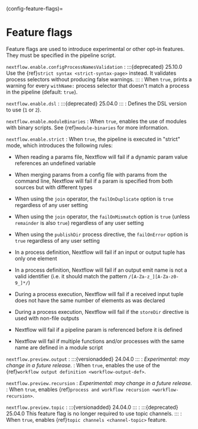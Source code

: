 (config-feature-flags)=

# Feature flags

Feature flags are used to introduce experimental or other opt-in features. They must be specified in the pipeline script.

`nextflow.enable.configProcessNamesValidation`
: :::{deprecated} 25.10.0
  Use the {ref}`strict syntax <strict-syntax-page>` instead. It validates process selectors without producing false warnings.
  :::
: When `true`, prints a warning for every `withName:` process selector that doesn't match a process in the pipeline (default: `true`).

`nextflow.enable.dsl`
: :::{deprecated} 25.04.0
  :::
: Defines the DSL version to use (`1` or `2`).

`nextflow.enable.moduleBinaries`
: When `true`, enables the use of modules with binary scripts. See {ref}`module-binaries` for more information.

`nextflow.enable.strict`
: When `true`, the pipeline is executed in "strict" mode, which introduces the following rules:

  - When reading a params file, Nextflow will fail if a dynamic param value references an undefined variable

  - When merging params from a config file with params from the command line, Nextflow will fail if a param is specified from both sources but with different types

  - When using the `join` operator, the `failOnDuplicate` option is `true` regardless of any user setting

  - When using the `join` operator, the `failOnMismatch` option is `true` (unless `remainder` is also `true`) regardless of any user setting

  - When using the `publishDir` process directive, the `failOnError` option is `true` regardless of any user setting

  - In a process definition, Nextflow will fail if an input or output tuple has only one element

  - In a process definition, Nextflow will fail if an output emit name is not a valid identifier (i.e. it should match the pattern `/[A-Za-z_][A-Za-z0-9_]*/`)

  - During a process execution, Nextflow will fail if a received input tuple does not have the same number of elements as was declared

  - During a process execution, Nextflow will fail if the `storeDir` directive is used with non-file outputs

  - Nextflow will fail if a pipeline param is referenced before it is defined

  - Nextflow will fail if multiple functions and/or processes with the same name are defined in a module script

`nextflow.preview.output`
: :::{versionadded} 24.04.0
  :::
: *Experimental: may change in a future release.*
: When `true`, enables the use of the {ref}`workflow output definition <workflow-output-def>`.

`nextflow.preview.recursion`
: *Experimental: may change in a future release.*
: When `true`, enables {ref}`process and workflow recursion <workflow-recursion>`.

`nextflow.preview.topic`
: :::{versionadded} 24.04.0
  :::
: :::{deprecated} 25.04.0
  This feature flag is no longer required to use topic channels.
  :::
: When `true`, enables {ref}`topic channels <channel-topic>` feature.
